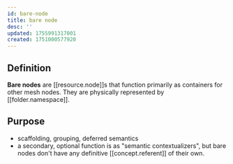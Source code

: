 ```yaml
---
id: bare-node
title: bare node
desc: ''
updated: 1755991317001
created: 1751000577920
---
```


## Definition

**Bare nodes** are [[resource.node]]s that function primarily as containers for other mesh nodes. They are physically represented by [[folder.namespace]].

## Purpose

- scaffolding, grouping, deferred semantics
- a secondary, optional function is as "semantic contextualizers", but bare nodes don't have any definitive [[concept.referent]] of their own. 
